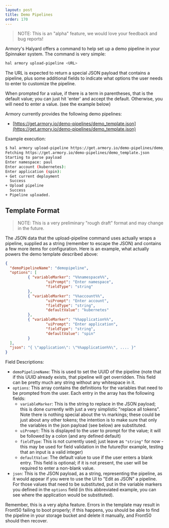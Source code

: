 ```yaml
---
layout: post
title: Demo Pipelines
order: 170
---
```


> NOTE:  This is an "alpha" feature, we would love your feedback and bug reports!

Armory's Halyard offers a command to help set up a demo pipeline in your Spinnaker system.
The command is very simple:

```sh
hal armory upload-pipeline <URL>
```

The URL is expected to return a special JSON payload that contains a pipeline, plus some
additional fields to indicate what options the user needs to enter to customize the pipeline.

When prompted for a value, if there is a term in parentheses, that is the default value; you
can just hit 'enter' and accept the default.  Otherwise, you will need to enter a value.
(see the example below)

Armory currently provides the following demo pipelines:

* [https://get.armory.io/demo-pipelines/demo_template.json](https://get.armory.io/demo-pipelines/demo_template.json)

Example execution:

```sh
$ hal armory upload-pipeline https://get.armory.io/demo-pipelines/demo_template.json
Fetching https://get.armory.io/demo-pipelines/demo_template.json
Starting to parse payload
Enter namespace: paul
Enter account (kubernetes):
Enter application (spin):
+ Get current deployment
  Success
+ Upload pipeline
  Success
+ Pipeline uploaded.
```

## Template Format

> NOTE: This is a very preliminary "rough draft" format and may change in the
> future.

The JSON data that the upload-pipeline command uses actually wraps a pipeline,
supplied as a string (remember to escape the JSON) and contains a few more
items for configuration.  Here is an example, what actually powers the
demo template described above:

```json
{
  "demoPipelineName": "demopipeline",
  "options": [
          { "variableMarker": "%%namespace%%",
                  "uiPrompt": "Enter namespace",
                  "fieldType": "string"
          },
          { "variableMarker": "%%account%%",
                  "uiPrompt": "Enter account",
                  "fieldType": "string",
                  "defaultValue": "kubernetes"
          },
          { "variableMarker": "%%application%%",
                  "uiPrompt": "Enter application",
                  "fieldType": "string",
                  "defaultValue": "spin"
          }
  ],
  "json": "{ \"application\": \"%%application%%\", .... }"
}
```

Field Descriptions:

* `demoPipelineName`:  This is used to set the UUID of the pipeline (note that if this UUID already exists, that pipeline will get overridden.  This field can be pretty much any string without any whitespace in it.
* `options`:  This array contains the definitions for the variables that need to be prompted from the user.  Each entry in the array has the following fields:
    * `variableMarker`:  This is the string to replace in the JSON payload; this is done currently with just a very simplistic "replace all tokens".  Note there is nothing special about the `%%` markings; these could be just about any other tokens; the intention is to make sure that only the variables in the json payload (see below) are substituted.
    * `uiPrompt`: This is displayed to the user to prompt for the value; it will be followed by a colon (and any defined default)
    * `fieldType`: This is not currently used; just leave as `"string"` for now - this may be used for field validation in the future(for example, testing that an input is a valid integer)
    * `defaultValue`: The default value to use if the user enters a blank entry.  This field is optional; if it is not present, the user will be required to enter a non-blank value.
* `json`: This is the JSON payload, as a string, representing the pipeline, as it would appear if you were to use the UI to "Edit as JSON" a pipeline.  For those values that need to be substituted, put in the variable markers you defined in the `options` field (in this abbreviated example, you can see where the application would be substituted).

Remember, this is a very alpha feature.  Errors in the template may result in
Front50 failing to boot properly; if this happens, you should be able to find the pipeline in your storage bucket and delete it manually, and Front50 should then recover.


